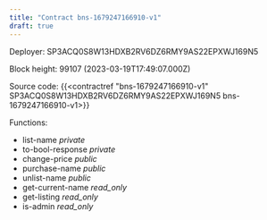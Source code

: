```yaml
---
title: "Contract bns-1679247166910-v1"
draft: true
---
```

Deployer: SP3ACQ0S8W13HDXB2RV6DZ6RMY9AS22EPXWJ169N5


 



Block height: 99107 (2023-03-19T17:49:07.000Z)

Source code: {{<contractref "bns-1679247166910-v1" SP3ACQ0S8W13HDXB2RV6DZ6RMY9AS22EPXWJ169N5 bns-1679247166910-v1>}}

Functions:

* list-name _private_
* to-bool-response _private_
* change-price _public_
* purchase-name _public_
* unlist-name _public_
* get-current-name _read_only_
* get-listing _read_only_
* is-admin _read_only_
